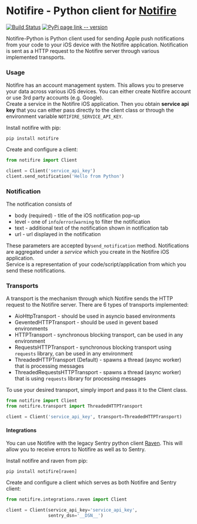 # Notifire - Python client for [Notifire](https://notifire.dvdblk.com)

[![Build Status](https://travis-ci.org/Notifire/Notifire-python.svg?branch=master)](https://travis-ci.org/github/Notifire/Notifire-python)
[![PyPi page link -- version](https://img.shields.io/pypi/v/notifire.svg)](https://pypi.org/project/notifire)

Notifire-Python is Python client used for sending Apple push notifications from your code to your iOS device with
the Notifire application.
Notification is sent as a HTTP request to the Notifire server through various implemented transports.

### Usage
Notifire has an account management system. This allows you to preserve your data across various iOS devices.
You can either create Notifire account or use 3rd party accounts (e.g. Google).<br/>
Create a service in the Notifire iOS application.
Then you obtain **service api key** that you can either pass directly to the client class or through the environment
variable `NOTIFIRE_SERVICE_API_KEY`.

Install notifire with pip:
```
pip install notifire
```
Create and configure a client:
```python
from notifire import Client

client = Client('service_api_key')
client.send_notification('Hello from Python')
```

### Notification
The notification consists of
 - body (required) - title of the iOS notification pop-up
 - level - one of `info`/`error`/`warning` to filter the notification
 - text - additional text of the notification shown in notification tab
 - url - url displayed in the notification

These parameters are accepted by`send_notification` method.
Notifications are aggregated under a *service* which you create in the Notifire iOS application.<br/>
Service is a representation of your code/script/application from which you send these notifications.

### Transports
A transport is the mechanism through which Notifire sends the HTTP request to the Notifire server.
There are 6 types of transports implemented:
 - AioHttpTransport - should be used in asyncio based environments
 - GeventedHTTPTransport - should be used in gevent based environments
 - HTTPTransport - synchronous blocking transport, can be used in any environment
 - RequestsHTTPTransport - synchronous blocking transport using `requests` library, can be used in any environment
 - ThreadedHTTPTransport (Default) - spawns a thread (async worker) that is processing messages
 - ThreadedRequestsHTTPTransport - spawns a thread (async worker) that is using `requests` library for processing messages

To use your desired transport, simply import and pass it to the Client class.
```python
from notifire import Client
from notifire.transport import ThreadedHTTPTransport

client = Client('service_api_key', transport=ThreadedHTTPTransport)
```

#### Integrations
You can use Notifire with the legacy Sentry python client [Raven](https://github.com/getsentry/raven-python).
This will allow you to receive errors to Notifire as well as to Sentry.

Install notifire and raven from pip:
```
pip install notifire[raven]
```
Create and configure a client which serves as both Notifire and Sentry client:
```python
from notifire.integrations.raven import Client

client = Client(service_api_key='service_api_key',
                sentry_dsn='__DSN__')
```
